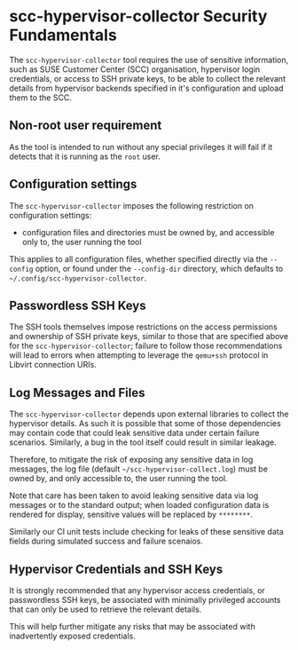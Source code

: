 # scc-hypervisor-collector Security Fundamentals

The `scc-hypervisor-collector` tool requires the use of sensitive
information, such as SUSE Customer Center (SCC) organisation, 
hypervisor login credentials, or access to SSH private keys, to
be able to collect the relevant details from hypervisor backends
specified in it's configuration and upload them to the SCC.

## Non-root user requirement

As the tool is intended to run without any special privileges it
will fail if it detects that it is running as the `root` user.

## Configuration settings

The `scc-hypervisor-collector` imposes the following restriction on
configuration settings:

* configuration files and directories must be owned by, and accessible
  only to, the user running the tool

This applies to all configuration files, whether specified directly via
the `--config` option, or found under the `--config-dir` directory,
which defaults to `~/.config/scc-hypervisor-collector`.

## Passwordless SSH Keys

The SSH tools themselves impose restrictions on the access permissions
and ownership of SSH private keys, similar to those that are specified
above for the `scc-hypervisor-collector`; failure to follow those
recommendations will lead to errors when attempting to leverage the
`qemu+ssh` protocol in Libvirt connection URIs.

## Log Messages and Files

The `scc-hypervisor-collector` depends upon external libraries to
collect the hypervisor details. As such it is possible that some of
those dependencies may contain code that could leak sensitive data
under certain failure scenarios. Similarly, a bug in the tool itself
could result in similar leakage.

Therefore, to mitigate the risk of exposing any sensitive data in
log messages, the log file (default `~/scc-hypervisor-collect.log`)
must be owned by, and only accessible to, the user running the tool.

Note that care has been taken to avoid leaking sensitive data via log
messages or to the standard output; when loaded configuration data is
rendered for display, sensitive values will be replaced by `********`.

Similarly our CI unit tests include checking for leaks of these
sensitive data fields during simulated success and failure scenaios.

## Hypervisor Credentials and SSH Keys

It is strongly recommended that any hypervisor access credentials,
or passwordless SSH keys, be associated with minimally privileged
accounts that can only be used to retrieve the relevant details.

This will help further mitigate any risks that may be associated
with inadvertently exposed credentials.